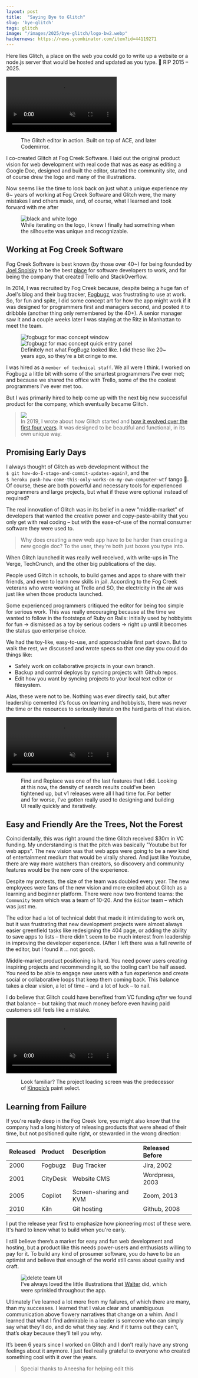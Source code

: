 ```yaml
---
layout: post
title:  "Saying Bye to Glitch"
slug: 'bye-glitch'
tags: glitch
image: "/images/2025/bye-glitch/logo-bw2.webp"
hackernews: https://news.ycombinator.com/item?id=44119271
---
```


Here lies Glitch, a place on the web you could go to write up a website or a node.js server that would be hosted and updated as you type. 🥀 RIP 2015 – 2025.

<p>
  <video autoplay loop muted playsinline class="large">
    <source src="/images/2025/bye-glitch/darkmode.mp4">
  </video>
</p>
<figure>
  <figcaption>
    The Glitch editor in action. Built on top of ACE, and later Codemirror.
  </figcaption>
</figure>


I co-created Glitch at Fog Creek Software. I laid out the original product vision for web development with real code that was as easy as editing a Google Doc, designed and built the editor, started the community site, and of course drew the logo and many of the illustrations.

Now seems like the time to look back on just what a unique experience my 6~ years of working at Fog Creek Software and Glitch were, the many mistakes I and others made, and, of course, what I learned and took forward with me after

<figure>
  <img src="/images/2025/bye-glitch/logo-bw2.webp" class="no-shadow" alt="black and white logo">
  <figcaption>
    While iterating on the logo, I knew I finally had something when the silhouette was unique and recognizable.
  </figcaption>
</figure>

## Working at Fog Creek Software

Fog Creek Software is best known (by those over 40~) for being founded by [Joel Spolsky](https://www.joelonsoftware.com/) to be the best [place](https://www.joelonsoftware.com/2008/12/29/the-new-fog-creek-office/) for software developers to work, and for being the company that created Trello and StackOverflow.

In 2014, I was recruited by Fog Creek because, despite being a huge fan of Joel's blog and their bug tracker, [Fogbugz](https://en.wikipedia.org/wiki/FogBugz), was frustrating to use at work. So, for fun and spite, I did some concept art for how the app might work if it was designed for programmers first and managers second, and posted it to dribbble (another thing only remembered by the 40+). A senior manager saw it and a couple weeks later I was staying at the Ritz in Manhattan to meet the team.

<figure>
  <img src="/images/2025/bye-glitch/dribbble1.webp" class="" alt="fogbugz for mac concept window">
  <img src="/images/2025/bye-glitch/dribbble2.webp" class="" alt="fogbugz for mac concept quick entry panel">
  <figcaption>
    Definitely not what FogBugz looked like. I did these like 20~ years ago, so they're a bit cringe to me.
  </figcaption>
</figure>

I was hired as a `member of technical staff`. We all were I think. I worked on Fogbugz a little bit with some of the smartest programmers I've ever met; and because we shared the office with Trello, some of the the coolest programmers I've ever met too.

But I was primarily hired to help come up with the next big new successful product for the company, which eventually became Glitch.

<blockquote>
  <p>
    <img src="https://pketh.org/images/2019/Screen_Shot_2016-01-28_at_3-33a4a830-51d3-466e-b67b-2ac85993ab6f.04.38_PM.png" width="" class="">
    <br/>
    In 2019, I wrote about how Glitch started and
    <a href="https://pketh.org/the-first-four-years-of-glitch.html">how it evolved over the first four years</a>.
    It was designed to be beautiful and functional, in its own unique way.

  </p>
</blockquote>


## Promising Early Days

I always thought of Glitch as web development without the <br/>`$ git how-do-I-stage-and-commit-updates-again?`, and the <br/>`$ heroku push-how-come-this-only-works-on-my-own-computer-wtf` tango 💃. Of course, these are both powerful and necessary tools for experienced programmers and large projects, but what if these were optional instead of required?

The real innovation of Glitch was in its belief in a new "middle-market" of developers that wanted the creative power and copy-paste-ability that you only get with real coding – but with the ease-of-use of the normal consumer software they were used to.

> Why does creating a new web app have to be harder than creating a new google doc? To the user, they're both just boxes you type into.

When Glitch launched it was really well received, with write-ups in The Verge, TechCrunch, and the other big publications of the day.

People used Glitch in schools, to build games and apps to share with their friends, and even to learn new skills in jail. According to the Fog Creek veterans who were working at Trello and SO, the electricity in the air was just like when those products launched.

Some experienced programmers critiqued the editor for being too simple for serious work. This was really encouraging because at the time we wanted to follow in the footsteps of Ruby on Rails: initially used by hobbyists for fun → dismissed as a toy by serious coders → right up until it becomes the status quo enterprise choice.

We had the toy-like, easy-to-use, and approachable first part down. But to walk the rest, we discussed and wrote specs so that one day you could do things like:
- Safely work on collaborative projects in your own branch.
- Backup and control deploys by syncing projects with Github repos.
- Edit how you want by syncing projects to your local text editor or filesystem.

Alas, these were not to be. Nothing was ever directly said, but after leadership cemented it’s focus on learning and hobbyists, there was never the time or the resources to seriously iterate on the hard parts of that vision.

<p>
  <video autoplay loop muted playsinline class="large">
    <source src="/images/2025/bye-glitch/find-replace.mp4">
  </video>
</p>
<figure>
  <figcaption>
    Find and Replace was one of the last features that I did. Looking at this now, the density of search results could’ve been tightened up, but v1 releases were all I had time for. For better and for worse, I’ve gotten really used to designing and building UI really quickly and iteratively.
  </figcaption>
</figure>

## Easy and Friendly Are the Trees, Not the Forest

Coincidentally, this was right around the time Glitch received $30m in VC funding. My understanding is that the pitch was basically "Youtube but for web apps". The new vision was that web apps were going to be a new kind of entertainment medium that would be virally shared. And just like Youtube, there are way more watchers than creators, so discovery and community features would be the new core of the experience.

Despite my protests, the size of the team was doubled every year. The new employees were fans of the new vision and more excited about Glitch as a learning and beginner platform. There were now two frontend teams: the `Community` team which was a team of 10-20. And the `Editor` team – which was just me.

The editor had a lot of technical debt that made it intimidating to work on, but it was frustrating that new development projects were almost always easier greenfield tasks like redesigning the 404 page, or adding the ability to save apps to lists – there didn't seem to be much interest from leadership in improving the developer experience. (After I left there was a full rewrite of the editor, but I found it … not good).

Middle-market product positioning is hard. You need power users creating inspiring projects and recommending it, so the tooling can’t be half assed. You need to be able to engage new users with a fun experience and create social or collaborative loops that keep them coming back. This balance takes a clear vision, a lot of time – and a lot of luck – to nail.

I do believe that Glitch could have benefited from VC funding _after_ we found that balance – but taking that much money before even having paid customers still feels like a mistake.

<p>
  <video autoplay loop muted playsinline class="">
    <source src="/images/2025/bye-glitch/loading.mp4">
  </video>
</p>
<figure>
  <figcaption>
    Look familiar? The project loading screen was the predecessor of <a href="https://kinopio.club">Kinopio’s</a> paint select.
  </figcaption>
</figure>

## Learning from Failure

If you're really deep in the Fog Creek lore, you might also know that the company had a long history of releasing products that were ahead of their time, but not positioned quite right, or stewarded in the wrong direction:

| Released | Product | Description | Released Before |
|:--|:--|:--|:--|
| 2000 | Fogbugz | Bug Tracker | Jira, 2002 |
| 2001 | CityDesk | Website CMS | Wordpress, 2003 |
| 2005 | Copilot | Screen-sharing and KVM | Zoom, 2013 |
| 2010 | Kiln | Git hosting | Github, 2008 |

I put the release year first to emphasize how pioneering most of these were. It's hard to know what to build when you're early.

I still believe there’s a market for easy and fun web development and hosting, but a product like this needs power-users and enthusiasts willing to pay for it. To build any kind of prosumer software, you do have to be an optimist and believe that enough of the world still cares about quality and craft.

<figure>
  <img src="/images/2025/bye-glitch/delete-team.webp" class="no-shadow" alt="delete team UI">
  <figcaption>
    I’ve always loved the little illustrations that <a href="https://x.com/GraphixArtiste">Walter</a> did, which were sprinkled throughout the app.
  </figcaption>
</figure>


Ultimately I’ve learned a lot more from my failures, of which there are many, than my successes. I learned that I value clear and unambiguous communication above flowery narratives that change on a whim. And I learned that what I find admirable in a leader is someone who can simply say what they'll do, and do what they say. And if it turns out they can't, that’s okay because they’ll tell you why.

It’s been 6 years since I worked on Glitch and I don’t really have any strong feelings about it anymore. I just feel really grateful to everyone who created something cool with it over the years.


> Special thanks to Aneesha for helping edit this